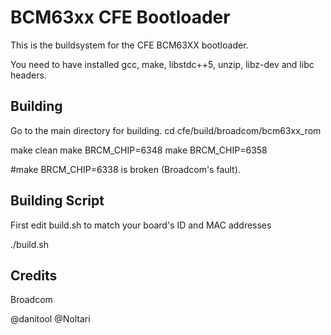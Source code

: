BCM63xx CFE Bootloader
======================
This is the buildsystem for the CFE BCM63XX bootloader.

You need to have installed gcc, make, libstdc++5, unzip, libz-dev and libc headers.

Building
--------
Go to the main directory for building.
cd cfe/build/broadcom/bcm63xx_rom

make clean
make BRCM_CHIP=6348
make BRCM_CHIP=6358

#make BRCM_CHIP=6338 is broken (Broadcom's fault).

Building Script
---------------
First edit build.sh to match your board's ID and MAC addresses

./build.sh

Credits
-------
Broadcom

@danitool
@Noltari
